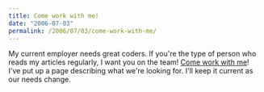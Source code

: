 ```yaml
---
title: Come work with me!
date: "2006-07-03"
permalink: /2006/07/03/come-work-with-me/
---
```

My current employer needs great coders. If you're the type of person who reads my articles regularly, I want you on the team! [Come work with me][1]! I've put up a page describing what we're looking for. I'll keep it current as our needs change.

 [1]: http://www.xaprb.com/blog/work-with-me/
